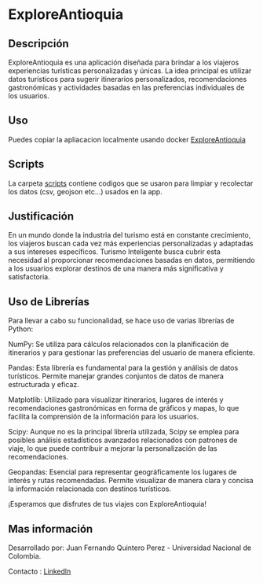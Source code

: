# ExploreAntioquia
## Descripción
ExploreAntioquia es una aplicación diseñada para brindar a los viajeros experiencias turísticas personalizadas y únicas. La idea principal es utilizar datos turísticos para sugerir itinerarios personalizados, recomendaciones gastronómicas y actividades basadas en las preferencias individuales de los usuarios.

## Uso
Puedes copiar la apliacacion localmente usando docker [ExploreAntioquia](https://github.com/juquinterope/ppi_dai_QUINTEROjf/tree/main/ExploreAntioquia)

## Scripts
La carpeta [scripts](https://github.com/juquinterope/ppi_dai_QUINTEROjf/tree/main/scripts) contiene codigos que se usaron para limpiar y recolectar los datos (csv, geojson etc...) usados en la app.

## Justificación
En un mundo donde la industria del turismo está en constante crecimiento, los viajeros buscan cada vez más experiencias personalizadas y adaptadas a sus intereses específicos. Turismo Inteligente busca cubrir esta necesidad al proporcionar recomendaciones basadas en datos, permitiendo a los usuarios explorar destinos de una manera más significativa y satisfactoria.

## Uso de Librerías
Para llevar a cabo su funcionalidad, se hace uso de varias librerías de Python:

NumPy: Se utiliza para cálculos relacionados con la planificación de itinerarios y para gestionar las preferencias del usuario de manera eficiente.

Pandas: Esta librería es fundamental para la gestión y análisis de datos turísticos. Permite manejar grandes conjuntos de datos de manera estructurada y eficaz.

Matplotlib: Utilizado para visualizar itinerarios, lugares de interés y recomendaciones gastronómicas en forma de gráficos y mapas, lo que facilita la comprensión de la información para los usuarios.

Scipy: Aunque no es la principal librería utilizada, Scipy se emplea para posibles análisis estadísticos avanzados relacionados con patrones de viaje, lo que puede contribuir a mejorar la personalización de las recomendaciones.

Geopandas: Esencial para representar geográficamente los lugares de interés y rutas recomendadas. Permite visualizar de manera clara y concisa la información relacionada con destinos turísticos.

¡Esperamos que disfrutes de tus viajes con ExploreAntioquia!

## Mas información
Desarrollado por: Juan Fernando Quintero Perez - Universidad Nacional de Colombia.

Contacto : [Linkedln](https://www.linkedin.com/in/juan-fernando-quintero-perez-9097b7279/)
